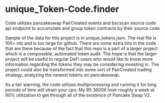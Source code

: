 # unique_Token-Code.finder
Code utilizes pancakeswap PairCreated events and bscscan source code api endpoint to accumulate and group token contracts by their source code


Sample of the data for this project is in unique_tokens.json. The real file is 100+ mb and is too large for github.
There are some extra bits in the code that are there because of the fact that this repo is a part of a larger project which is a composable, automated token audit. The hope is that the larger project will be useful to regular DeFi users who would like to know more information regarding the tokens they may be considering investing in. The project could also be transformed into some sort of PairCreated trading strategy, analyzing the newest tokens on pancakeswap.

As a fair warning, the code utilizes multiprocessing and running it for long periods of time will strain your cpu. My R5 3600X took roughly a week at 90% utilization to get through all of the existence of Pancake Swap V2.
